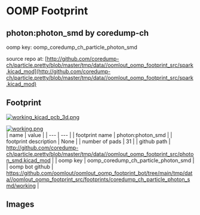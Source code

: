 # OOMP Footprint  
## photon:photon_smd  by coredump-ch  
  
oomp key: oomp_coredump_ch_particle_photon_smd  
  
source repo at: [http://github.com/coredump-ch/particle.pretty/blob/master/tmp/data//oomlout_oomp_footprint_src/spark.kicad_mod](http://github.com/coredump-ch/particle.pretty/blob/master/tmp/data//oomlout_oomp_footprint_src/spark.kicad_mod)  
## Footprint  
  
[![working_kicad_pcb_3d.png](working_kicad_pcb_3d_600.png)](working_kicad_pcb_3d.png)  
  
[![working.png](working_600.png)](working.png)  
| name | value | 
| --- | --- | 
| footprint name | photon:photon_smd | 
| footprint description | None | 
| number of pads | 31 | 
| github path | http://github.com/coredump-ch/particle.pretty/blob/master/tmp/data//oomlout_oomp_footprint_src/photon_smd.kicad_mod | 
| oomp key | oomp_coredump_ch_particle_photon_smd | 
| oomp bot github | https://github.com/oomlout/oomlout_oomp_footprint_bot/tree/main/tmp/data//oomlout_oomp_footprint_src/footprints/coredump_ch_particle_photon_smd/working | 
## Images  
